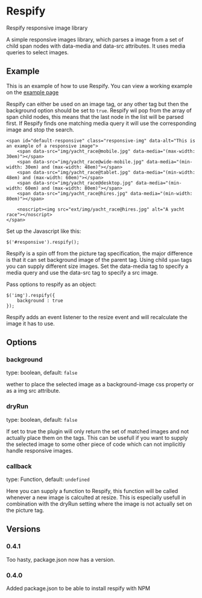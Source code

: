 Respify
=======

Respify responsive image library

A simple responsive images library, which parses a image from a set of child span nodes with data-media and data-src attributes. It uses media queries to select images.

## Example

This is an example of how to use Respify. You can view a working example on the [example page](http://matthisk.github.io/Respify/)

Respify can either be used on an image tag, or any other tag but then the background option should be set to ```true```. Respify wil pop from the array of span child nodes, this means that the last node in the list will be parsed first. If Respify finds one matching media query it will use the corresponding image and stop the search.

```
<span id="default-responsive" class="responsive-img" data-alt="This is an example of a responsive image">
	<span data-src="img/yacht_race@mobile.jpg" data-media="(max-width: 30em)"></span>
	<span data-src="img/yacht_race@wide-mobile.jpg" data-media="(min-width: 30em) and (max-width: 48em)"></span>
	<span data-src="img/yacht_race@tablet.jpg" data-media="(min-width: 48em) and (max-width: 60em)"></span>
	<span data-src="img/yacht_race@desktop.jpg" data-media="(min-width: 60em) and (max-width: 80em)"></span>
	<span data-src="img/yacht_race@hires.jpg" data-media="(min-width: 80em)"></span>

	<noscript><img src="ext/img/yacht_race@hires.jpg" alt="A yacht race"></noscript>
</span>
```

Set up the Javascript like this:

```
$('#responsive').respify();
```

Respify is a spin off from the picture tag specification, the major difference is that it can set background image of the parent tag. Using child ```span``` tags you can supply different size images. Set the data-media tag to specify a media query and use the data-src tag to specify a src image.

Pass options to respify as an object:

```
$('img').respify({
	background : true
});
```
Respify adds an event listener to the resize event and will recalculate the image it has to use.


## Options

### background

type: boolean, default: ```false```

wether to place the selected image as a background-image css property or as a img src attribute.

### dryRun

type: boolean, default: ```false```

If set to true the plugin will only return the set of matched images and not actually place them on the tags. This can be usefull if you want to supply the selected image to some other piece of code which can not implicitly handle responsive images.

### callback

type: Function, default: ```undefined```

Here you can supply a function to Respify, this function will be called whenever a new image is calculted at resize. This is especially usefull in combination with the dryRun setting where the image is not actually set on the picture tag.
 
 
## Versions

### 0.4.1
Too hasty, package.json now has a version. 
 
### 0.4.0
Added package.json to be able to install respify with NPM
